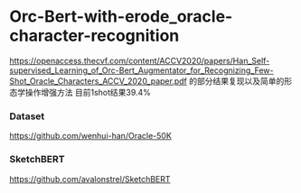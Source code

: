 # Orc-Bert-with-erode_oracle-character-recognition

https://openaccess.thecvf.com/content/ACCV2020/papers/Han_Self-supervised_Learning_of_Orc-Bert_Augmentator_for_Recognizing_Few-Shot_Oracle_Characters_ACCV_2020_paper.pdf 的部分结果复现以及简单的形态学操作增强方法
目前1shot结果39.4%

### Dataset
https://github.com/wenhui-han/Oracle-50K

### SketchBERT
https://github.com/avalonstrel/SketchBERT
